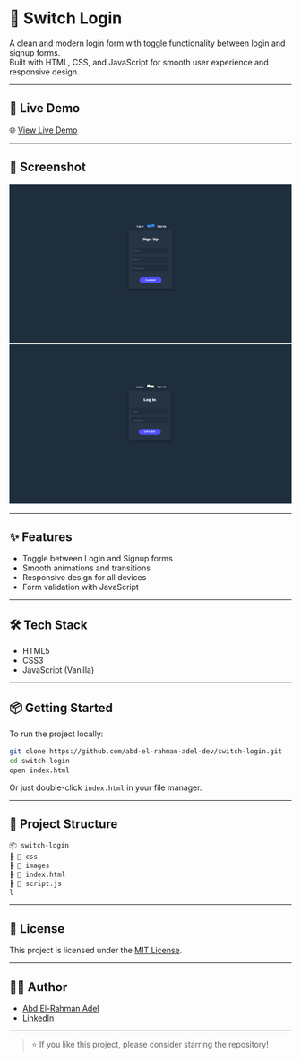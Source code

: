 # 🔄 Switch Login

A clean and modern login form with toggle functionality between login and signup forms.  
Built with HTML, CSS, and JavaScript for smooth user experience and responsive design.

---

## 🚀 Live Demo

🌐 [View Live Demo](https://abd-el-rahman-adel-dev.github.io/switch-login/)

---

## 📸 Screenshot

![Switch Login Screenshot](./screenshot-2.png) <!-- أضف صورة توضيحية إذا متوفرة -->
![Switch Login Screenshot](./screenshot-1.png) <!-- أضف صورة توضيحية إذا متوفرة -->

---

## ✨ Features

- Toggle between Login and Signup forms  
- Smooth animations and transitions  
- Responsive design for all devices  
- Form validation with JavaScript

---

## 🛠 Tech Stack

- HTML5  
- CSS3  
- JavaScript (Vanilla)

---

## 📦 Getting Started

To run the project locally:

```bash
git clone https://github.com/abd-el-rahman-adel-dev/switch-login.git
cd switch-login
open index.html
```

Or just double-click `index.html` in your file manager.

---

## 📁 Project Structure

```
📦 switch-login
┣ 📂 css
┣ 📂 images
┣ 📜 index.html
┣ 📜 script.js
l
```

---

## 📄 License

This project is licensed under the [MIT License](./LICENSE).

---

## 🙋‍♂️ Author

- [Abd El-Rahman Adel](https://github.com/abd-el-rahman-adel-dev)
- [LinkedIn](https://www.linkedin.com/in/abdelrahman-adel-webdev)

---

> ⭐ If you like this project, please consider starring the repository!

